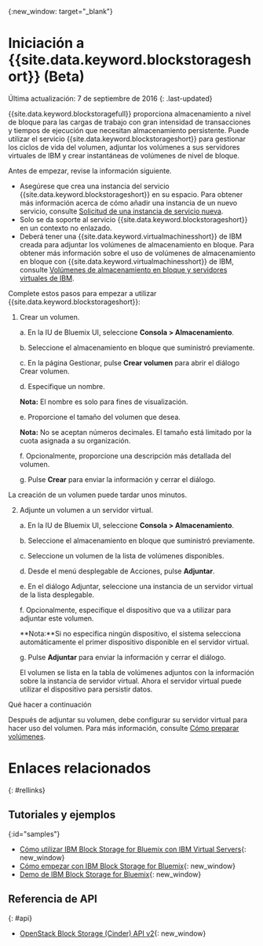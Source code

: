 {:new_window: target="_blank"} 

# Iniciación a {{site.data.keyword.blockstorageshort}} (Beta)

Última actualización: 7 de septiembre de 2016
{: .last-updated}

{{site.data.keyword.blockstoragefull}} proporciona almacenamiento a nivel de bloque para las cargas de trabajo con gran intensidad de transacciones y tiempos de ejecución que necesitan almacenamiento persistente. Puede utilizar el servicio {{site.data.keyword.blockstorageshort}} para gestionar los ciclos de vida del volumen, adjuntar los volúmenes a sus servidores virtuales de IBM y crear instantáneas de volúmenes de nivel de bloque.

Antes de empezar, revise la información siguiente.

* Asegúrese que crea una instancia del servicio
{{site.data.keyword.blockstorageshort}} en su espacio. Para
obtener más información acerca de cómo añadir una instancia de un
nuevo servicio, consulte [Solicitud de una instancia de servicio nueva](../../services/reqnsi.html#req_instance).
* Solo se da soporte al servicio {{site.data.keyword.blockstorageshort}} en un contexto no enlazado. 
* Deberá tener una {{site.data.keyword.virtualmachinesshort}} de IBM creada para adjuntar los volúmenes de almacenamiento en bloque. Para obtener más información sobre el uso de volúmenes de almacenamiento en bloque con {{site.data.keyword.virtualmachinesshort}} de IBM, consulte [Volúmenes de almacenamiento en bloque y servidores virtuales de IBM](../../virtualmachines/vm_create.html#storage_BS). 

Complete estos pasos para empezar a utilizar {{site.data.keyword.blockstorageshort}}:

1. Crear un volumen.
   
   a. En la IU de Bluemix UI, seleccione **Consola >
Almacenamiento**.

   b. Seleccione el almacenamiento en bloque que suministró
previamente.

   c. En la página Gestionar, pulse **Crear volumen** para abrir el diálogo Crear volumen.

   d.	Especifique un nombre. 
   
      **Nota:** El nombre es solo para
fines de visualización.
   
   e. Proporcione el tamaño del volumen que desea. 
   
      **Nota:** No se aceptan números
decimales. El tamaño está limitado por la cuota asignada a su organización.
   
   f.	Opcionalmente, proporcione una descripción más
detallada del volumen.
   
   g.	Pulse **Crear** para enviar la
información y cerrar el diálogo.

  La creación de un volumen puede tardar unos minutos.

2. Adjunte un volumen a un servidor virtual.

   a. En la IU de Bluemix UI, seleccione **Consola >
Almacenamiento**.

   b. Seleccione el almacenamiento en bloque que suministró
previamente.

   c. Seleccione un volumen de la lista de volúmenes
disponibles.
   
   d.	Desde el menú desplegable de Acciones, pulse
**Adjuntar**.
   
   e.	En el diálogo Adjuntar, seleccione una instancia de un
servidor virtual de la lista desplegable.  
   
   f.	Opcionalmente, especifique el dispositivo que va a
utilizar para adjuntar este volumen.  
   
      **Nota:**Si no especifica ningún dispositivo, el sistema selecciona automáticamente el primer dispositivo disponible en el
servidor virtual.
   
   g.	Pulse **Adjuntar** para enviar la
información y cerrar el diálogo. 
   
   El volumen se lista en la tabla de volúmenes adjuntos con la información sobre la instancia de servidor virtual. Ahora el servidor virtual puede utilizar el dispositivo para persistir datos. 
 
Qué hacer a continuación

Después de adjuntar su volumen, debe configurar su servidor
virtual para hacer uso del volumen. Para más información, consulte [Cómo preparar volúmenes](../BlockStorage/blockstorage_preparingvolume.html).

# Enlaces relacionados
{: #rellinks}

## Tutoriales y ejemplos
{:id="samples"}

* [Cómo utilizar IBM Block Storage for Bluemix con IBM Virtual Servers](https://developer.ibm.com/bluemix/2016/02/24/use-block-storage-for-bluemix-with-virtual-servers/){: new_window}
* [Cómo empezar con IBM Block Storage for Bluemix](https://developer.ibm.com/bluemix/2016/02/15/getting-started-with-block-storage/){: new_window}
* [Demo de IBM Block Storage for Bluemix](https://www.youtube.com/watch?v=3gCIHYKU1rE&list=PLzpeuWUENMK2d3L5qCITo2GQEt-7r0oqm&index=45){: new_window}

## Referencia de API
{: #api}
* [OpenStack Block Storage (Cinder) API v2](http://developer.openstack.org/api-ref-blockstorage-v2.html){: new_window}


